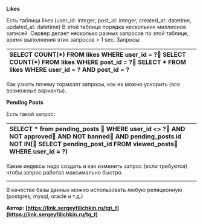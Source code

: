 **Likes**

Есть таблица likes (user\_id: integer, post\_id: integer, created\_at: datetime, updated\_at: datetime) В этой таблице порядка нескольких миллионов записей. Сервер делает несколько разных запросов по этой таблице, время выполнения этих запросов \> 1 sec. Запросы:

|  SELECT COUNT(\*) FROM likes WHERE user\_id \= ? SELECT COUNT(\*) FROM likes WHERE post\_id \= ? SELECT \* FROM likes WHERE user\_id \= ? AND post\_id \= ? |
| :---- |

Как узнать почему тормозят запросы, как их можно ускорить (все возможные варианты).

**Pending Posts**

Есть такой запрос:

|  SELECT \* from pending\_posts     WHERE user\_id \<\> ?      AND NOT approved      AND NOT banned      AND pending\_posts.id NOT IN(        SELECT pending\_post\_id FROM viewed\_posts          WHERE user\_id \= ?) |
| :---- |

Какие индексы надо создать и как изменить запрос (если требуется) чтобы запрос работал максимально быстро.

---

В качестве базы данных можно использовать любую реляционную (postgres, mysql, oracle и т.д.)

**Автор: [https://link.sergeyfilichkin.ru/tg\_t](https://link.sergeyfilichkin.ru/tg_t)**